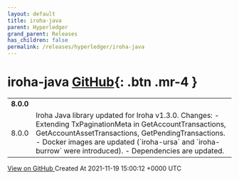 ```yaml
---
layout: default
title: iroha-java
parent: Hyperledger
grand_parent: Releases
has_children: false
permalink: /releases/hyperledger/iroha-java
---
```


# iroha-java <span class="fs-3 right-align">[GitHub](https://github.com/hyperledger/iroha-java){: .btn .mr-4 }</span>


<div>
    <table>
        <tr>
            <td colspan="2">
                <b>
                    8.0.0
                </b>
            </td>
        </tr>
        <tr>
            <td>
                <span class="chip">
                    8.0.0
                </span>
            </td>
            <td>
                Iroha Java library updated for Iroha v1.3.0.
Changes:
- Extending TxPaginationMeta in GetAccountTransactions, GetAccountAssetTransactions, GetPendingTransactions.
- Docker images are updated (`iroha-ursa` and `iroha-burrow` were introduced).
- Dependencies are updated.
            </td>
        </tr>
    </table>
    <a href="https://github.com/hyperledger/iroha-java/releases/tag/8.0.0" class=".btn">
        View on GitHub
    </a>
    <span class="right-align">
        Created At 2021-11-19 15:00:12 +0000 UTC
    </span>
</div>

